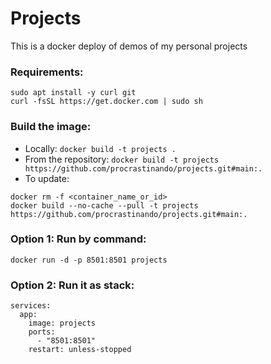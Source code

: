 # Projects
This is a docker deploy of demos of my personal projects

### Requirements:
```
sudo apt install -y curl git
curl -fsSL https://get.docker.com | sudo sh
```
### Build the image:
- Locally: `docker build -t projects .`
- From the repository: `docker build -t projects https://github.com/procrastinando/projects.git#main:.`
- To update:
```
docker rm -f <container_name_or_id>
docker build --no-cache --pull -t projects https://github.com/procrastinando/projects.git#main:.
```
### Option 1: Run by command:
```
docker run -d -p 8501:8501 projects
```
### Option 2: Run it as stack:
```
services:
  app:
    image: projects
    ports:
      - "8501:8501"
    restart: unless-stopped
```
